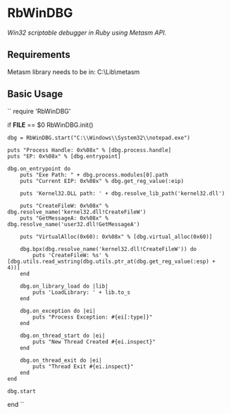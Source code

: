 RbWinDBG
=========

*Win32 scriptable debugger in Ruby using Metasm API.*

Requirements
------------

Metasm library needs to be in: C:\Lib\metasm

Basic Usage
-----------

``
require 'RbWinDBG'

if __FILE__ == $0
	RbWinDBG.init()
	
	dbg = RbWinDBG.start("C:\\Windows\\System32\\notepad.exe")
	
	puts "Process Handle: 0x%08x" % [dbg.process.handle]
	puts "EP: 0x%08x" % [dbg.entrypoint]
	
	dbg.on_entrypoint do
		puts "Exe Path: " + dbg.process.modules[0].path
		puts "Current EIP: 0x%08x" % dbg.get_reg_value(:eip)
		
		puts 'Kernel32.DLL path: ' + dbg.resolve_lib_path('kernel32.dll')
		
		puts "CreateFileW: 0x%08x" % dbg.resolve_name('kernel32.dll!CreateFileW')
		puts "GetMessageA: 0x%08x" % dbg.resolve_name('user32.dll!GetMessageA')
		
		puts "VirtualAlloc(0x60): 0x%08x" % [dbg.virtual_alloc(0x60)]
		
		dbg.bpx(dbg.resolve_name('kernel32.dll!CreateFileW')) do
			puts 'CreateFileW: %s' % [dbg.utils.read_wstring(dbg.utils.ptr_at(dbg.get_reg_value(:esp) + 4))]
		end	
		
		dbg.on_library_load do |lib|
			puts 'LoadLibrary: ' + lib.to_s
		end

		dbg.on_exception do |ei|
			puts "Process Exception: #{ei[:type]}"
		end
		
		dbg.on_thread_start do |ei|
			puts "New Thread Created #{ei.inspect}"
		end
		
		dbg.on_thread_exit do |ei|
			puts "Thread Exit #{ei.inspect}"
		end
	end
		
	dbg.start
end
``